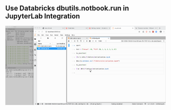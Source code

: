 ## Use Databricks dbutils.notbook.run in JupyterLab Integration

![dbutils.notebook.run](dbutils.notebook.run.gif)